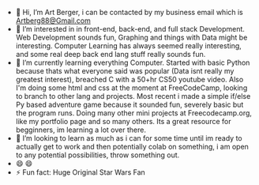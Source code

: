 - 👋 Hi, I’m Art Berger, i can be contacted by my business email which is Artberg88@Gmail.com
- 👀 I’m interested in in front-end, back-end, and full stack Development. Web Development sounds fun, Graphing and things with Data might be interesting. Computer Learning has always seemed really interesting, and some real deep back end lang stuff really sounds fun.
- 🌱 I’m currently learning everything Computer. Started with basic Python because thats what everyone said was popular (Data isnt really my greatest interest), breached C with a 50+hr CS50 youtube video. Also I'm doing some html and css at the moment at FreeCodeCamp, looking to branch to other lang and projects. Most recent i made a simple if/else Py based adventure game because it sounded fun, severely basic but the program runs. Doing many other mini projects at Freecodecamp.org, like my portfolio page and so many others. Its a great resource for begginners, im learning a lot over there.
- 💞️ I’m looking to learn as much as i can for some time until im ready to actually get to work and then potentially colab on something, i am open to any potential possibilities, throw something out.
- 😄 😄
- ⚡ Fun fact: Huge Original Star Wars Fan

<!---
ArtBerger88/ArtBerger88 is a ✨ special ✨ repository because its `README.md` (this file) appears on your GitHub profile.
You can click the Preview link to take a look at your changes.
--->
